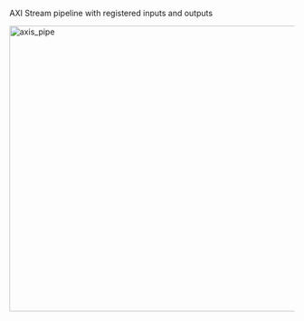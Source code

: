 AXI Stream pipeline with registered inputs and outputs

<img width="824" height="504" alt="axis_pipe" src="https://github.com/user-attachments/assets/b2abfbfd-32cf-4493-bda6-a0cba8f0e286" />
